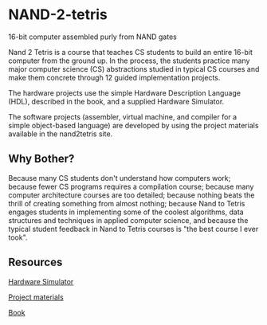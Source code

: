 # NAND-2-tetris
16-bit computer assembled purly from NAND gates

Nand 2 Tetris is a course that teaches CS students to build an entire 16-bit computer from the ground up. In the process, the students practice many major computer science (CS) abstractions studied in typical CS courses and make them concrete through 12 guided implementation projects.

The hardware projects use the simple Hardware Description Language (HDL), described in the book, and a supplied Hardware Simulator.

The software projects (assembler, virtual machine, and compiler for a simple object-based language) are developed by using the project materials available in the nand2tetris site.

## Why Bother?
Because many CS students don't understand how computers work; because fewer CS programs requires a compilation course; because many computer architecture courses are too detailed; because nothing beats the thrill of creating something from almost nothing; because Nand to Tetris engages students in implementing some of the coolest algorithms, data structures and techniques in applied computer science, and because the typical student feedback in Nand to Tetris courses is "the best course I ever took".

## Resources

[Hardware Simulator](https://www.nand2tetris.org/software)

[Project materials](https://www.nand2tetris.org/course)

[Book](https://www.amazon.com/Elements-Computing-Systems-Building-Principles/dp/0262640686/ref=ed_oe_p)
